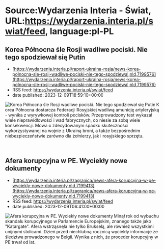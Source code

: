 # Source:Wydarzenia Interia - Świat, URL:https://wydarzenia.interia.pl/swiat/feed, language:pl-PL

## Korea Północna śle Rosji wadliwe pociski. Nie tego spodziewał się Putin
 - [https://wydarzenia.interia.pl/raport-ukraina-rosja/news-korea-polnocna-sle-rosji-wadliwe-pociski-nie-tego-spodziewal,nId,7199576](https://wydarzenia.interia.pl/raport-ukraina-rosja/news-korea-polnocna-sle-rosji-wadliwe-pociski-nie-tego-spodziewal,nId,7199576)
 - RSS feed: https://wydarzenia.interia.pl/swiat/feed
 - date published: 2023-12-09T18:59:10+00:00

<p><a href="https://wydarzenia.interia.pl/raport-ukraina-rosja/news-korea-polnocna-sle-rosji-wadliwe-pociski-nie-tego-spodziewal,nId,7199576"><img align="left" alt="Korea Północna śle Rosji wadliwe pociski. Nie tego spodziewał się Putin" src="https://i.iplsc.com/korea-polnocna-sle-rosji-wadliwe-pociski-nie-tego-spodziewal/000I6TCPT8OPII2N-C321.jpg" /></a>Korea Północna dostarcza Federacji Rosyjskiej wadliwą amunicję artyleryjską - wynika z wyrywkowej kontroli pocisków. Przeprowadzony test wykazał wiele nieprawidłowości i wad fabrycznych, co niesie za sobą wiele konsekwencji. Mowa o zdecydowanym spadku skuteczności wykorzystywanej na wojnie z Ukrainą broni, a także bezpośrednim niebezpieczeństwie zarówno dla żołnierzy, jak i rosyjskiego sprzętu.</p><br clear="all" />

## Afera korupcyjna w PE. Wyciekły nowe dokumenty
 - [https://wydarzenia.interia.pl/zagranica/news-afera-korupcyjna-w-pe-wyciekly-nowe-dokumenty,nId,7199413](https://wydarzenia.interia.pl/zagranica/news-afera-korupcyjna-w-pe-wyciekly-nowe-dokumenty,nId,7199413)
 - RSS feed: https://wydarzenia.interia.pl/swiat/feed
 - date published: 2023-12-09T06:41:00+00:00

<p><a href="https://wydarzenia.interia.pl/zagranica/news-afera-korupcyjna-w-pe-wyciekly-nowe-dokumenty,nId,7199413"><img align="left" alt="Afera korupcyjna w PE. Wyciekły nowe dokumenty" src="https://i.iplsc.com/afera-korupcyjna-w-pe-wyciekly-nowe-dokumenty/000G9EPDOLVOSYF9-C321.jpg" /></a>Minął rok od wybuchu skandalu korupcyjnego w Parlamencie Europejskim, znanego także jako &quot;Katargate&quot;. Afera wstrząsnęła nie tylko Brukselą, ale również wszystkimi unijnymi stolicami. Dzień przed niechlubną rocznicą wyciekły informacje ze śledztwa prowadzonego w Belgii. Wynika z nich, że proceder korupcyjny w PE trwał od lat.</p><br clear="all" />

